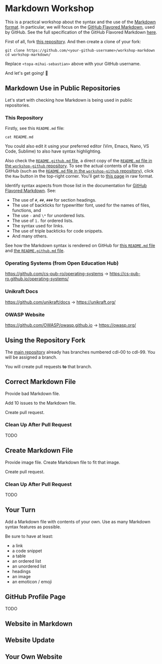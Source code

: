 # Markdown Workshop

This is a practical workshop about the syntax and the use of the [Markdown format](https://www.markdownguide.org/basic-syntax/).
In particular, we will focus on the [GitHub Flavored Markdown](https://docs.github.com/en/get-started/writing-on-github/getting-started-with-writing-and-formatting-on-github/basic-writing-and-formatting-syntax), used by GitHub.
See the full specification of the GitHub Flavored Markdown [here](https://github.github.com/gfm/).

First of all, fork [this repository](https://github.com/rosedu/workshop-markdown).
And then create a clone of your fork:

```console
git clone https://github.com/<your-github-username>/workshop-markdown
cd workshop-markdown/
```

Replace `<topa-mihai-sebastian>` above with your GitHub username.

And let's get going! 🚀

## Markdown Use in Public Repositories

Let's start with checking how Markdown is being used in public repositories.

### This Repository

Firstly, see this `README.md` file:

```console
cat README.md
```

You could also edit it using your preferred editor (Vim, Emacs, Nano, VS Code, Sublime) to also have syntax highlighting.

Also check the [`README.github.md` file](#README.github.md), a direct copy of the [`README.md` file in the `workshop-github` repository](https://github.com/rosedu/workshop-github).
To see the actual contents of a file on GitHub (such as the [`README.md` file in the `workshop-github` repository](https://github.com/rosedu/workshop-github)), click the `Raw` button in the top-right corner.
You'll get to [this page](https://raw.githubusercontent.com/rosedu/workshop-github/refs/heads/main/README.md) in raw format.

Identify syntax aspects from those list in the documentation for [GitHub Flavored Markdown](https://docs.github.com/en/get-started/writing-on-github/getting-started-with-writing-and-formatting-on-github/basic-writing-and-formatting-syntax).
See:

- The use of `#`, `##`, `###` for section headings.
- The use of backticks for typewritter font, used for the names of files, functions, and 
- The use `-` and `\*` for unordered lists.
- The use of `1.` for ordered lists.
- The syntax used for links.
- The use of triple backticks for code snippets.
- And many others.

See how the Markdown syntax is rendered on GitHub for [this `README.md` file](TODO) and [the `README.github.md` file](TODO).

### Operating Systems (from Open Education Hub)

https://github.com/cs-pub-ro/operating-systems -> https://cs-pub-ro.github.io/operating-systems/

### Unikraft Docs

https://github.com/unikraft/docs -> https://unikraft.org/

### OWASP Website

https://github.com/OWASP/owasp.github.io -> https://owasp.org/

## Using the Repository Fork

The [main repository](https://github.com/rosedu/workshop-markdown) already has branches numbered cdl-00 to cdl-99.
You will be assigned a branch.

You will create pull requests **to** that branch.

## Correct Markdown File

Provide bad Markdown file.

Add 10 issues to the Markdown file.

Create pull request.

### Clean Up After Pull Request

TODO

## Create Markdown File

Provide image file.
Create Markdown file to fit that image.

Create pull request.

### Clean Up After Pull Request

TODO

## Your Turn

Add a Markdown file with contents of your own.
Use as many Markdown syntax features as possible.

Be sure to have at least:

- a link
- a code snippet
- a table
- an ordered list
- an unordered list
- headings
- an image
- an emoticon / emoji

## GitHub Profile Page

TODO

## Website in Markdown

## Website Update

## Your Own Website
